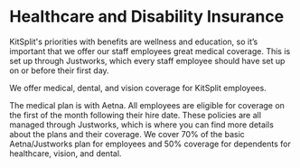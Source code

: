# Healthcare and Disability Insurance

KitSplit's priorities with benefits are wellness and education, so it’s important that we offer our staff employees great medical coverage. This is set up through Justworks, which every staff employee should have set up on or before their first day.

We offer medical, dental, and vision coverage for KitSplit employees. 

The medical plan is with Aetna. All employees are eligible for coverage on the first of the month following their hire date. These policies are all managed through Justworks, which is where you can find more details about the plans and their coverage. We cover 70% of the basic Aetna/Justworks plan for employees and 50% coverage for dependents for healthcare, vision, and dental. 

